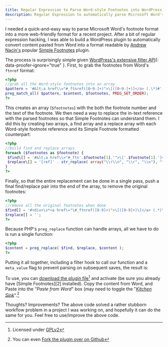 ```yaml
---
title: Regular Expression to Parse Word-style Footnotes into WordPress's Simple Footnotes Format
description: Regular Expression to automatically parse Microsoft Word's footnote format into a more web-friendly format for WordPress's Simple Footnotes plugin
---
```


I needed a quick-and-easy way to parse Microsoft Word's footnote format into a more web-friendly format for a recent project. After a bit of regular expression hacking, I was able to build a WordPress plugin to automatically convert content pasted from Word into a format readable by [Andrew Nacin's](http://andrewnacin.com) popular [Simple Footnotes](http://andrewnacin.com/2010/07/24/simple-footnotes-0-3/) plugin.

The process is surprisingly simple given [WordPress's extensive filter API](http://codex.wordpress.org/Plugin_API/Filter_Reference){: data-proofer-ignore="true" }. First, to grab the footnotes from Word's `ftnref` format:

```php
<?php
//grab all the Word-style footnotes into an array
$pattern = '#&lt;a href\\="#_ftnref([0–9-]+)">\[([0–9-]+)]</a> (.\*)#';
preg_match_all( $pattern, $content, $footnotes, PREG_SET_ORDER);
?>
```

This creates an array (`$footnotes`) with the both the footnote number and the text of the footnote. We then need a way to replace the in-text reference with the parsed footnotes so that Simple Footnotes can understand them. I did this by creating two arrays, a find array and a replace array with each Word-style footnote reference and its Simple Footnote formatted counterpart:

```php
<?php
//build find and replace arrays
foreach ($footnotes as $footnote) {
 $find\[] = '#&lt;a href\\="#_ftn'.$footnote[1].'">\['.$footnote[1].']</a>#';
 $replace\[] = '[ref]' . str_replace( array("\\r\\n", "\\r", "\\n"), "", $footnote[3]) . '[/ref]';
}
?>
```

Finally, so that the entire replacement can be done in a single pass, push a final find/replace pair into the end of the array, to remove the original footnotes:

```php
<?php
//remove all the original footnotes when done
$find[] = '#<div>\s*<a href\="\#_ftnref([0-9]+)">\[([0-9]+)\]</a> (.*)\s*</div>\s+#';
$replace[] = '';
?>
```

Because PHP's `preg_replace` function can handle arrays, all we have to do is run a single function:

```php
<?php
$content = preg_replace( $find, $replace, $content );
?>
```

Putting it all together, including a filter hook to call our function and a `meta_value` flag to prevent parsing on subsequent saves, the result is:

<script src="http://gist-it.appspot.com/github/benbalter/Convert-Microsoft-Word-Footnotes-to-WordPress-Simple-Footnotes/raw/master/parse-footnotes.php"></script>

To use, you can [download the plugin file](https://github.com/benbalter/Convert-Microsoft-Word-Footnotes-to-WordPress-Simple-Footnotes)[^1] and activate (be sure you already have [Simple Footnotes][2] installed). Copy the content from Word, and Paste into the "*Paste from Word*" box (may need to toggle the "[*Kitchen Sink*](https://www.youtube.com/watch?v=fQ6cXXlLczU)".[^2]

Thoughts? Improvements? The above code solved a rather stubborn workflow problem in a project I was working on, and hopefully it can do the same for you. Feel free to use/improve the above code.

[^1]: Licensed under [GPLv2](http://wordpress.org/about/gpl/)

[^2]: You can even [Fork the plugin over on Github](https://ben.balter.com/2011/03/20/regular-expression-to-parse-word-style-footnotes/)
